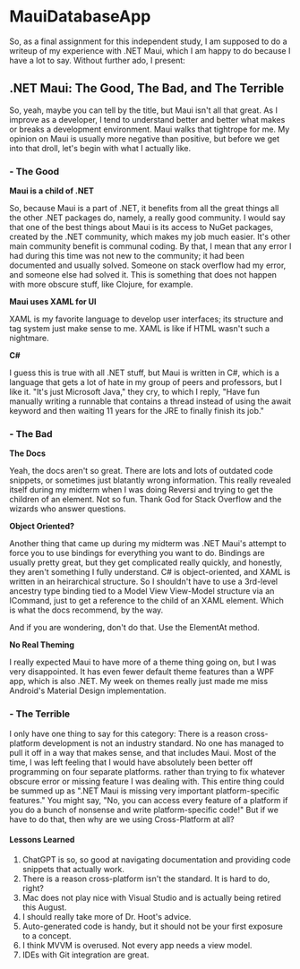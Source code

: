 # MauiDatabaseApp

So, as a final assignment for this independent study, I am supposed to do a writeup of my experience with .NET Maui, which I am happy to do because I have a lot to say.
Without further ado, I present:

## .NET Maui: The Good, The Bad, and The Terrible

So, yeah, maybe you can tell by the title, but Maui isn't all that great. As I improve as a developer,
I tend to understand better and better what makes or breaks a development environment. Maui walks that tightrope for me.
My opinion on Maui is usually more negative than positive, but before we get into that droll, let's begin with what I actually like.

### - The Good

**Maui is a child of .NET**

So, because Maui is a part of .NET, it benefits from all the great things all the other .NET packages do, namely, a really good community.
I would say that one of the best things about Maui is its access to NuGet packages, created by the .NET community, which makes my job much easier.
It's other main community benefit is communal coding. By that, I mean that any error I had during this time was not new to the community; it had been documented and usually solved.
Someone on stack overflow had my error, and someone else had solved it. This is something that does not happen with more obscure stuff, like Clojure, for example.

**Maui uses XAML for UI**

XAML is my favorite language to develop user interfaces; its structure and tag system just make sense to me. XAML is like if HTML wasn't such a nightmare.

**C#**

I guess this is true with all .NET stuff, but Maui is written in C#, which is a language that gets a lot of hate in my group of peers and professors, but I like it.
"It's just Microsoft Java," they cry, to which I reply,
"Have fun manually writing a runnable that contains a thread instead of using the await keyword and then waiting 11 years for the JRE to finally finish its job."

### - The Bad

**The Docs**

Yeah, the docs aren't so great. There are lots and lots of outdated code snippets, or sometimes just blatantly wrong information.
This really revealed itself during my midterm when I was doing Reversi and trying to get the children of an element. Not so fun.
Thank God for Stack Overflow and the wizards who answer questions.

**Object Oriented?**

Another thing that came up during my midterm was .NET Maui's attempt to force you to use bindings for everything you want to do.
Bindings are usually pretty great, but they get complicated really quickly, and honestly, they aren't something I fully understand.
C# is object-oriented, and XAML is written in an heirarchical structure.
So I shouldn't have to use a 3rd-level ancestry type binding tied to a Model View View-Model structure via an ICommand,
just to get a reference to the child of an XAML element.
Which is what the docs recommend, by the way.

And if you are wondering, don't do that. Use the ElementAt method.

**No Real Theming**

I really expected Maui to have more of a theme thing going on, but I was very disappointed.
It has even fewer default theme features than a WPF app, which is also .NET.
My week on themes really just made me miss Android's Material Design implementation.

### - The Terrible

I only have one thing to say for this category: There is a reason cross-platform development is not an industry standard.
No one has managed to pull it off in a way that makes sense, and that includes Maui.
Most of the time, I was left feeling that I would have absolutely been better off programming on four separate platforms.
rather than trying to fix whatever obscure error or missing feature I was dealing with.
This entire thing could be summed up as ".NET Maui is missing very important platform-specific features."
You might say, "No, you can access every feature of a platform if you do a bunch of nonsense and write platform-specific code!"
But if we have to do that, then why are we using Cross-Platform at all?

#### Lessons Learned

1. ChatGPT is so, so good at navigating documentation and providing code snippets that actually work.
2. There is a reason cross-platform isn't the standard. It is hard to do, right?
3. Mac does not play nice with Visual Studio and is actually being retired this August.
4. I should really take more of Dr. Hoot's advice.
5. Auto-generated code is handy, but it should not be your first exposure to a concept.
6. I think MVVM is overused. Not every app needs a view model.
7. IDEs with Git integration are great.
